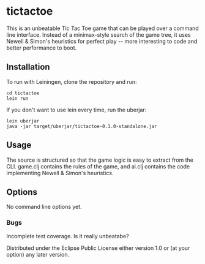 # tictactoe

This is an unbeatable Tic Tac Toe game that can be played over a command line interface. Instead of a minimax-style search of the game tree, it uses Newell & Simon's heuristics for perfect play -- more interesting to code and better performance to boot.

## Installation

To run with Leiningen, clone the repository and run:

    cd tictactoe
    lein run

If you don't want to use lein every time, run the uberjar:

    lein uberjar
    java -jar target/uberjar/tictactoe-0.1.0-standalone.jar

## Usage

The source is structured so that the game logic is easy to extract from the CLI. game.clj contains the rules of the game, and ai.clj contains the code implementing Newell & Simon's heuristics.

## Options

No command line options yet.

### Bugs

Incomplete test coverage. Is it really unbeatabe?

Distributed under the Eclipse Public License either version 1.0 or (at
your option) any later version.
